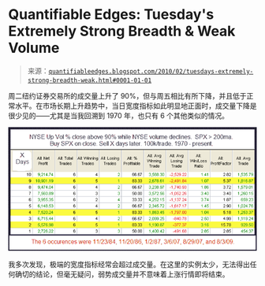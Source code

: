 <!--yml

category: 未分类

date: 2024-05-18 13:04:43

-->

# Quantifiable Edges: Tuesday's Extremely Strong Breadth & Weak Volume

> 来源：[`quantifiableedges.blogspot.com/2010/02/tuesdays-extremely-strong-breadth-weak.html#0001-01-01`](http://quantifiableedges.blogspot.com/2010/02/tuesdays-extremely-strong-breadth-weak.html#0001-01-01)

周二纽约证券交易所的成交量上升了 90%，但与周五相比有所下降，并且低于正常水平。在市场长期上升趋势中，当日宽度指标如此明显地正面时，成交量下降是很少见的——尤其是当我回溯到 1970 年，也只有 6 个其他类似的情况。

![图](img/8a97dbe98db46166bdcc39668b58cb9c.png)

我多次发现，极端的宽度指标经常会超过成交量。在这里的实例太少，无法得出任何确切的结论，但毫无疑问，弱势成交量并不意味着上涨行情即将结束。
